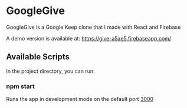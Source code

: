 # GoogleGive

GoogleGive is a Google Keep clone that I made with React and Firebase

A demo version is available at: https://give-a5ae5.firebaseapp.com/

## Available Scripts

In the project directory, you can run:

### npm start

Runs the app in development mode on the default port [3000](localhost:3000)
